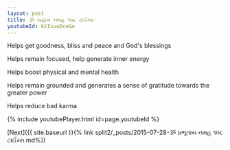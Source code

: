 ```yaml
---
layout: post
title: ૐ સહાય નમહ ૧૦૮ ટાઈમ્સ
youtubeId: ktIsuoDceGo
---
```

 
 
Helps get goodness, bliss and peace and God's blessings
 
Helps remain focused, help generate inner energy 
 
Helps boost physical and mental health 
 
Helps remain grounded and generates a sense of gratitude towards the greater power 
 
Helps reduce bad karma
 
 
 
 


{% include youtubePlayer.html id=page.youtubeId %}
 
[Next]({{ site.baseurl }}{% link  split2/_posts/2015-07-28-ૐ પ્રભૂતાય નમહ ૧૦૮ ટાઈમ્સ.md%})
 
